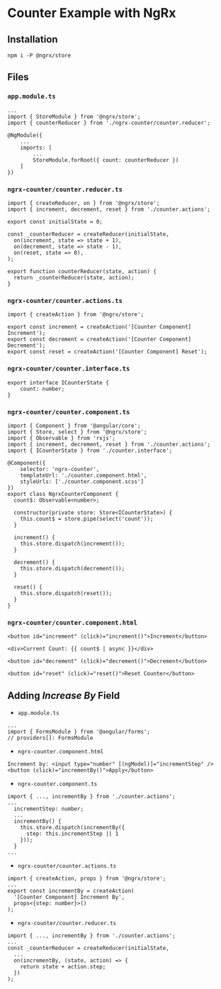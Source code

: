 # Counter Example with NgRx

## Installation

```
npm i -P @ngrx/store
```

## Files

### `app.module.ts`

```
...
import { StoreModule } from '@ngrx/store';
import { counterReducer } from './ngrx-counter/counter.reducer';

@NgModule({
	...
	imports: [
		...
		StoreModule.forRoot({ count: counterReducer })
	]
})
```

### `ngrx-counter/counter.reducer.ts`

```
import { createReducer, on } from '@ngrx/store';
import { increment, decrement, reset } from './counter.actions';
 
export const initialState = 0;
 
const _counterReducer = createReducer(initialState,
  on(increment, state => state + 1),
  on(decrement, state => state - 1),
  on(reset, state => 0),
);
 
export function counterReducer(state, action) {
  return _counterReducer(state, action);
}
```

### `ngrx-counter/counter.actions.ts`

```
import { createAction } from '@ngrx/store';

export const increment = createAction('[Counter Component] Increment');
export const decrement = createAction('[Counter Component] Decrement');
export const reset = createAction('[Counter Component] Reset');
```

### `ngrx-counter/counter.interface.ts`

```
export interface ICounterState {
	count: number;
}
```

### `ngrx-counter/counter.component.ts`

```
import { Component } from '@angular/core';
import { Store, select } from '@ngrx/store';
import { Observable } from 'rxjs';
import { increment, decrement, reset } from './counter.actions';
import { ICounterState } from './counter.interface';

@Component({
	selector: 'ngrx-counter',
	templateUrl: './counter.component.html',
	styleUrls: ['./counter.component.scss']
})
export class NgrxCounterComponent {
  count$: Observable<number>;
 
  constructor(private store: Store<ICounterState>) {
    this.count$ = store.pipe(select('count'));
  }
 
  increment() {
    this.store.dispatch(increment());
  }
 
  decrement() {
    this.store.dispatch(decrement());
  }
 
  reset() {
    this.store.dispatch(reset());
  }
}
```

### `ngrx-counter/counter.component.html`

```
<button id="increment" (click)="increment()">Increment</button>

<div>Current Count: {{ count$ | async }}</div>

<button id="decrement" (click)="decrement()">Decrement</button>

<button id="reset" (click)="reset()">Reset Counter</button>
```

## Adding _Increase By_ Field

* `app.module.ts`

```
...
import { FormsModule } from '@angular/forms';
// providers[]: FormsModule
```

* `ngrx-counter.component.html`

```
Increment by: <input type="number" [(ngModel)]="incrementStep" />
<button (click)="incrementBy()">Apply</button>
```

* `ngrx-counter.component.ts`

```
import { ..., incrementBy } from './counter.actions';
...
  incrementStep: number;
  ...
  incrementBy() {
    this.store.dispatch(incrementBy({
      step: this.incrementStep || 1
    }));
  }
...
```

* `ngrx-counter/counter.actions.ts`

```
import { createAction, props } from '@ngrx/store';
...
export const incrementBy = createAction(
  '[Counter Component] Increment By',
  props<{step: number}>()
);
```

* `ngrx-counter/counter.reducer.ts`

```
import { ..., incrementBy } from './counter.actions';
...
const _counterReducer = createReducer(initialState,
  ...
  on(incrementBy, (state, action) => {
    return state + action.step;
  })
);
```